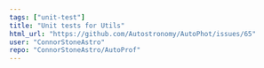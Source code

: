 ```yaml
---
tags: ["unit-test"]
title: "Unit tests for Utils"
html_url: "https://github.com/Autostronomy/AutoPhot/issues/65"
user: "ConnorStoneAstro"
repo: "ConnorStoneAstro/AutoProf"
---
```


